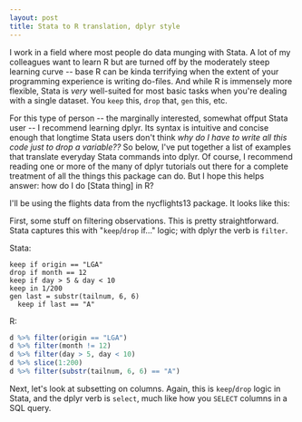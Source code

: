 ```yaml
--- 
layout: post 
title: Stata to R translation, dplyr style 
---
```


I work in a field where most people do data munging with Stata. A lot of my colleagues want to learn R but are turned off by the moderately steep learning curve -- base R can be kinda terrifying when the extent of your programming experience is writing do-files. And while R is immensely more flexible, Stata is *very* well-suited for most basic tasks when you're dealing with a single dataset. You `keep` this, `drop` that, `gen` this, etc.

For this type of person -- the marginally interested, somewhat offput Stata user -- I recommend learning dplyr. Its syntax is intuitive and concise enough that longtime Stata users don't think *why do I have to write all this code just to drop a variable??* So below, I've put together a list of examples that translate everyday Stata commands into dplyr. Of course, I recommend reading one or more of the many of dplyr tutorials out there for a complete treatment of all the things this package can do. But I hope this helps answer: how do I do [Stata thing] in R?

I'll be using the flights data from the nycflights13 package. It looks like this:



First, some stuff on filtering observations. This is pretty straightforward. Stata captures this with "`keep`/`drop` if..." logic; with dplyr the verb is `filter`.

Stata:
```
keep if origin == "LGA"
drop if month == 12
keep if day > 5 & day < 10
keep in 1/200 
gen last = substr(tailnum, 6, 6)
  keep if last == "A"  
```

R:
```R
d %>% filter(origin == "LGA")
d %>% filter(month != 12)
d %>% filter(day > 5, day < 10)
d %>% slice(1:200)
d %>% filter(substr(tailnum, 6, 6) == "A")
```


Next, let's look at subsetting on columns. Again, this is `keep`/`drop` logic in Stata, and the dplyr verb is `select`, much like how you `SELECT` columns in a SQL query.



